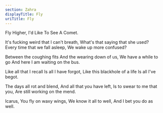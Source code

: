 ```yaml
---
section: Zahra
displayTitle: Fly
uriTitle: Fly
---
```


Fly Higher, I'd Like To See A Comet.

It's fucking weird that I can't breath,
What's that saying that she used?
Every time that we fall asleep,
We wake up more confused?

Between the coughing fits
And the wearing down of us,
We have a while to go
And here I am waiting on the bus.

Like all that I recall
Is all I have forgot,
Like this blackhole of a life
Is all I've begot.

The days all rot and blend,
And all that you have left,
Is to swear to me that you,
Are still working on the mend.

Icarus,
You fly on waxy wings,
We know it all to well,
And I bet you do as well.
